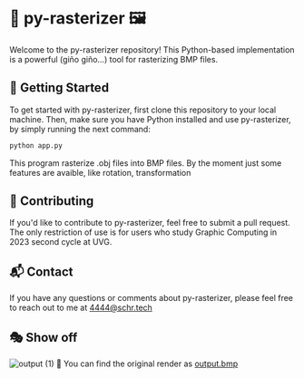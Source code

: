 # 🐍 py-rasterizer 🖼️
Welcome to the py-rasterizer repository! This Python-based implementation is a powerful (giño giño...) tool for rasterizing BMP files.

## 🚀 Getting Started
To get started with py-rasterizer, first clone this repository to your local machine. Then, make sure you have Python installed and use py-rasterizer, by simply running the next command:

``` bash
python app.py
```
This program rasterize .obj files into BMP files. By the moment just some features are avaible, like rotation, transformation       

## 📝 Contributing
If you'd like to contribute to py-rasterizer, feel free to submit a pull request. The only restriction of use is for users who study Graphic Computing in 2023 second cycle at UVG. 

## 📬 Contact
If you have any questions or comments about py-rasterizer, please feel free to reach out to me at 4444@schr.tech

## 🎭 Show off
![output (1)](https://github.com/chamale-rac/py-rasterizer/assets/63200593/49898abb-5fcd-4189-adb2-ae4851b956e1)
🤑 You can find the original render as [output.bmp](./output.bmp)
